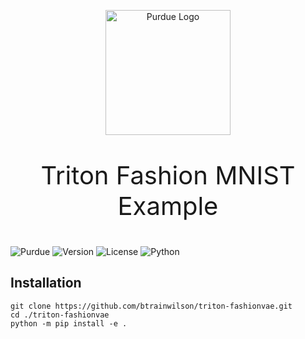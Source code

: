 <p align=center>
<picture><img src="https://upload.wikimedia.org/wikipedia/commons/thumb/3/35/Purdue_Boilermakers_logo.svg/1200px-Purdue_Boilermakers_logo.svg.png" alt="Purdue Logo" width=200></picture>
</p>
<p style="font-size:40px;" align=center>
Triton Fashion MNIST Example 
</p>

![Purdue](https://img.shields.io/badge/Purdue-University-cfb991?style=for-the-badge) 
![Version](https://img.shields.io/static/v1?label=Version&message=0.0.1&color=cfb991&style=for-the-badge)
![License](https://img.shields.io/static/v1?label=License&message=MIT&color=cfb991&style=for-the-badge)
![Python](https://img.shields.io/badge/-Python-cfb991?logo=python&logoColor=white&style=for-the-badge)




## Installation

    git clone https://github.com/btrainwilson/triton-fashionvae.git
    cd ./triton-fashionvae
    python -m pip install -e .
